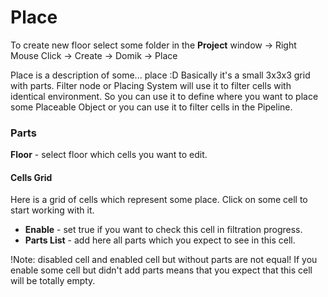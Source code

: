 # Place
To create new floor select some folder in the **Project** window -> Right Mouse Click -> Create -> Domik -> Place

Place is a description of some... place :D
Basically it's a small 3x3x3 grid  with parts. Filter node or Placing System will use it to filter cells with identical environment. 
So you can use it to define where you want to place some Placeable Object or you can use it to filter cells in the Pipeline.

### Parts
**Floor** -  select floor which cells you want to edit.
#### Cells Grid
Here is a grid of cells which represent some place. Click on some cell to start working with it.

- **Enable** - set true if you want to check this cell in filtration progress.
- **Parts List** - add here all parts which you expect to see in this cell.

!Note: disabled cell and enabled cell but without parts are not equal! If you enable some cell but didn't add parts means that you expect that this cell will be totally empty. 



